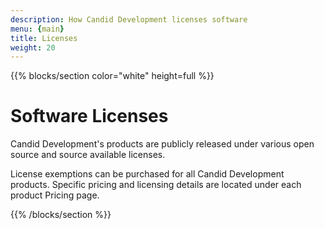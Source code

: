 ```yaml
---
description: How Candid Development licenses software
menu: {main}
title: Licenses
weight: 20
---
```


{{% blocks/section color="white" height=full %}}
# Software Licenses

Candid Development's products are publicly released under various open source and source available licenses.

License exemptions can be purchased for all Candid Development products.  Specific pricing and licensing details are located under each product Pricing page.

{{% /blocks/section %}}
